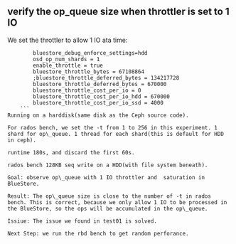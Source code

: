 ## verify the op\_queue size when throttler is set to 1 IO

We set the throttler to allow 1 IO ata time:
```
        bluestore_debug_enforce_settings=hdd
        osd_op_num_shards = 1
        enable_throttle = true
        bluestore_throttle_bytes = 67108864
        ;bluestore_throttle_deferred_bytes = 134217728
        bluestore_throttle_deferred_bytes = 670000
        bluestore_throttle_cost_per_io = 0
        bluestore_throttle_cost_per_io_hdd = 670000
        bluestore_throttle_cost_per_io_ssd = 4000
	```
Running on a harddisk(same disk as the Ceph source code).

For rados bench, we set the -t from 1 to 256 in this experiment. 1 shard for op\_queue. 1 thread for each shard(this is default for HDD in ceph). 

runtime 180s, and discard the first 60s.

rados bench 128KB seq write on a HDD(with file system beneath).

Goal: observe op\_queue with 1 IO throttler and  saturation in BlueStore.

Result: The op\_queue size is close to the number of -t in rados bench. This is correct, because we only allow 1 IO to be processed in the BlueStore, so the ops will be accumulated in the op\_queue. 

Issiue: The issue we found in test01 is solved.

Next Step: we run the rbd bench to get random perforance.

